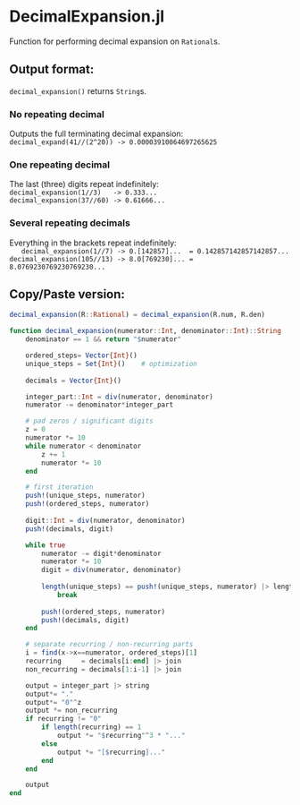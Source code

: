 # DecimalExpansion.jl

Function for performing decimal expansion on `Rational`s.

## Output format:
`decimal_expansion()` returns `String`s.

### No repeating decimal
Outputs the full terminating decimal expansion:  
`decimal_expand(41//(2^20)) -> 0.00003910064697265625`

### One repeating decimal
The last (three) digits repeat indefinitely:  
`decimal_expansion(1//3)   -> 0.333...`  
`decimal_expansion(37//60) -> 0.61666...`

### Several repeating decimals
Everything in the brackets repeat indefinitely:  
`   decimal_expansion(1//7) -> 0.[142857]...  = 0.142857142857142857...`  
`decimal_expansion(105//13) -> 8.0[769230]... = 8.0769230769230769230...`

## Copy/Paste version:
```julia
decimal_expansion(R::Rational) = decimal_expansion(R.num, R.den)

function decimal_expansion(numerator::Int, denominator::Int)::String
    denominator == 1 && return "$numerator"

    ordered_steps= Vector{Int}()
    unique_steps = Set{Int}()    # optimization
    
    decimals = Vector{Int}()

    integer_part::Int = div(numerator, denominator)
    numerator -= denominator*integer_part

    # pad zeros / significant digits
    z = 0
    numerator *= 10
    while numerator < denominator
        z += 1
        numerator *= 10
    end

    # first iteration
    push!(unique_steps, numerator)
    push!(ordered_steps, numerator)
    
    digit::Int = div(numerator, denominator)
    push!(decimals, digit)

    while true
        numerator -= digit*denominator
        numerator *= 10
        digit = div(numerator, denominator)
        
        length(unique_steps) == push!(unique_steps, numerator) |> length &&
            break
        
        push!(ordered_steps, numerator)
        push!(decimals, digit)
    end

    # separate recurring / non-recurring parts
    i = find(x->x==numerator, ordered_steps)[1]
    recurring     = decimals[i:end] |> join
    non_recurring = decimals[1:i-1] |> join

    output = integer_part |> string
    output*= "."
    output*= "0"^z
    output *= non_recurring
    if recurring != "0"
        if length(recurring) == 1
            output *= "$recurring"^3 * "..."
        else
            output *= "[$recurring]..."
        end
    end

    output
end
```
